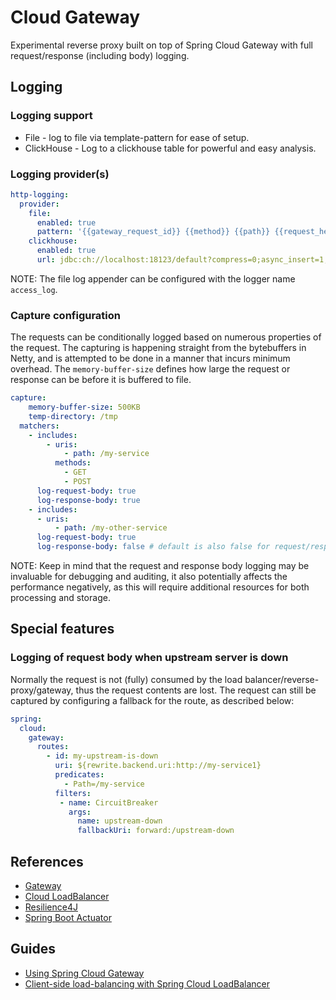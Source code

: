 # Cloud Gateway

Experimental reverse proxy built on top of Spring Cloud Gateway with full request/response (including body) logging.

##  

## Logging

### Logging support

* File - log to file via template-pattern for ease of setup.
* ClickHouse - Log to a clickhouse table for powerful and easy analysis.

### Logging provider(s)

```yaml
http-logging:
  provider:
    file:
      enabled: true
      pattern: '{{gateway_request_id}} {{method}} {{path}} {{request_headers["Content-Length"][0]}} {{status}}'
    clickhouse:
      enabled: true
      url: jdbc:ch://localhost:18123/default?compress=0;async_insert=1,wait_for_async_insert=0
```
NOTE: The file log appender can be configured with the logger name `access_log`.

### Capture configuration
The requests can be conditionally logged based on numerous properties of the request. The capturing is happening straight from the bytebuffers in Netty, and is attempted to be done in a manner that incurs minimum overhead. The `memory-buffer-size` defines how large the request or response can be before it is buffered to file.

```yaml
capture:
    memory-buffer-size: 500KB
    temp-directory: /tmp
  matchers:
    - includes:
        - uris:
            - path: /my-service
          methods:
            - GET
            - POST
      log-request-body: true
      log-response-body: true
    - includes:
      - uris:
          - path: /my-other-service
      log-request-body: true
      log-response-body: false # default is also false for request/response body logging
```
 NOTE: Keep in mind that the request and response body logging may be invaluable for debugging and auditing, it also potentially affects the performance negatively, as this will require additional resources for both processing and storage.

## Special features

### Logging of request body when upstream server is down

Normally the request is not (fully) consumed by the load balancer/reverse-proxy/gateway, thus the request contents are
lost. The request can still be captured by configuring a fallback for the route, as described below:

```yaml
spring:
  cloud:
    gateway:
      routes:
        - id: my-upstream-is-down
          uri: ${rewrite.backend.uri:http://my-service1}
          predicates:
            - Path=/my-service
          filters:
           - name: CircuitBreaker
             args:
               name: upstream-down
               fallbackUri: forward:/upstream-down
```

## References

* [Gateway](https://docs.spring.io/spring-cloud-gateway/docs/current/reference/html/)
* [Cloud LoadBalancer](https://docs.spring.io/spring-cloud-commons/docs/current/reference/html/#spring-cloud-loadbalancer)
* [Resilience4J](https://docs.spring.io/spring-cloud-circuitbreaker/docs/current/reference/html/#configuring-resilience4j-circuit-breakers)
* [Spring Boot Actuator](https://docs.spring.io/spring-boot/docs/3.0.4/reference/htmlsingle/#actuator)

## Guides

* [Using Spring Cloud Gateway](https://github.com/spring-cloud-samples/spring-cloud-gateway-sample)
* [Client-side load-balancing with Spring Cloud LoadBalancer](https://spring.io/guides/gs/spring-cloud-loadbalancer/)
